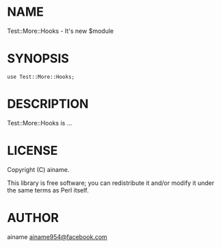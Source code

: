 # NAME

Test::More::Hooks - It's new $module

# SYNOPSIS

    use Test::More::Hooks;

# DESCRIPTION

Test::More::Hooks is ...

# LICENSE

Copyright (C) ainame.

This library is free software; you can redistribute it and/or modify
it under the same terms as Perl itself.

# AUTHOR

ainame <ainame954@facebook.com>
